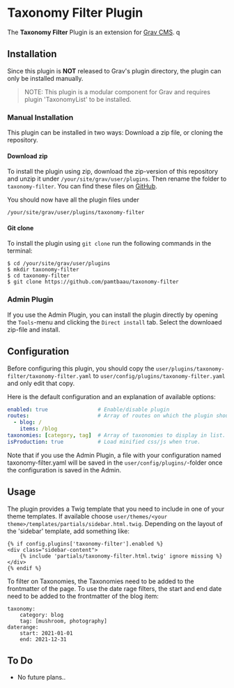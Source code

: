 # Taxonomy Filter Plugin

The **Taxonomy Filter** Plugin is an extension for [Grav CMS](http://github.com/getgrav/grav). q

## Installation

Since this plugin is **NOT** released to Grav's plugin directory, the plugin can only be installed manually.

> NOTE: This plugin is a modular component for Grav and requires plugin 'TaxonomyList' to be installed.

### Manual Installation

This plugin can be installed in two ways: Download a zip file, or cloning the repository.

#### Download zip
To install the plugin using zip, download the zip-version of this repository and unzip it under `/your/site/grav/user/plugins`. Then rename the folder to `taxonomy-filter`. You can find these files on [GitHub](https://github.com/pamtbaau/taxonomy-filter).

You should now have all the plugin files under

    /your/site/grav/user/plugins/taxonomy-filter
	
#### Git clone
To install the plugin using `git clone` run the following commands in the terminal:
```
$ cd /your/site/grav/user/plugins
$ mkdir taxonomy-filter
$ cd taxonomy-filter
$ git clone https://github.com/pamtbaau/taxonomy-filter
```

### Admin Plugin

If you use the Admin Plugin, you can install the plugin directly by opening the `Tools`-menu and clicking the `Direct install` tab. Select the downloaed zip-file and install.

## Configuration

Before configuring this plugin, you should copy the `user/plugins/taxonomy-filter/taxonomy-filter.yaml` to `user/config/plugins/taxonomy-filter.yaml` and only edit that copy.

Here is the default configuration and an explanation of available options:

```yaml
enabled: true                # Enable/disable plugin
routes:                      # Array of routes on which the plugin should be enabled
  - blog: /
    items: /blog                  
taxonomies: [category, tag]  # Array of taxonomies to display in list. These taxonomies must be listed in `site.yaml`.
isProduction: true           # Load minified css/js when true.
```

Note that if you use the Admin Plugin, a file with your configuration named taxonomy-filter.yaml will be saved in the `user/config/plugins/`-folder once the configuration is saved in the Admin.

## Usage

The plugin provides a Twig template that you need to include in one of your theme templates. If available choose `user/themes/<your theme>/templates/partials/sidebar.html.twig`. Depending on the layout of the 'sidebar' template, add something like:

```
{% if config.plugins['taxonomy-filter'].enabled %}
<div class="sidebar-content">
    {% include 'partials/taxonomy-filter.html.twig' ignore missing %}
</div>
{% endif %}
```

To filter on Taxonomies, the Taxonomies need to be added to the frontmatter of the page. To use the date rage filters, the start and end date need to be added to the frontmatter of the blog item:
```
taxonomy:
    category: blog
    tag: [mushroom, photography]
daterange:
    start: 2021-01-01
    end: 2021-12-31
```

## To Do

- No future plans..

